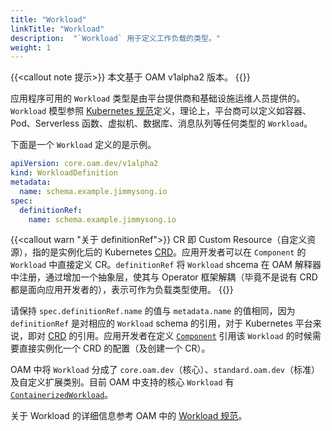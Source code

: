 ```yaml
---
title: "Workload"
linkTitle: "Workload"
description:  "`Workload` 用于定义工作负载的类型。"
weight: 1
---
```


{{<callout note 提示>}}
本文基于 OAM v1alpha2 版本。
{{</callout>}}

应用程序可用的 `Workload` 类型是由平台提供商和基础设施运维人员提供的。`Workload` 模型参照 [Kubernetes 规范](https://kubernetes.io/docs/concepts/overview/working-with-objects/kubernetes-objects/#required-fields)定义，理论上，平台商可以定义如容器、Pod、Serverless 函数、虚拟机、数据库、消息队列等任何类型的 `Workload`。

下面是一个 `Workload` 定义的是示例。

```yaml
apiVersion: core.oam.dev/v1alpha2
kind: WorkloadDefinition
metadata:
  name: schema.example.jimmysong.io
spec:
  definitionRef:
    name: schema.example.jimmysong.io
```

{{<callout warn "关于 definitionRef">}}
CR 即 Custom Resource（自定义资源），指的是实例化后的 Kubernetes [CRD](https://kubernetes.io/docs/concepts/extend-kubernetes/api-extension/custom-resources/)。应用开发者可以在 `Component` 的 `Workload` 中直接定义 CR。`definitionRef` 将 `Workload` shcema 在 OAM 解释器中注册，通过增加一个抽象层，使其与 Operator 框架解耦（毕竟不是说有 CRD 都是面向应用开发者的），表示可作为负载类型使用。
{{</callout>}}

请保持 `spec.definitionRef.name` 的值与 `metadata.name` 的值相同，因为 `definitionRef` 是对相应的 `Workload` schema 的引用，对于 Kubernetes 平台来说，即对 [CRD](https://kubernetes.io/docs/concepts/extend-kubernetes/api-extension/custom-resources/) 的引用。应用开发者在定义 [`Component`](../component) 引用该 `Workload` 的时候需要直接实例化一个 CRD 的配置（及创建一个 CR）。

OAM 中将 `Workload` 分成了 `core.oam.dev`（核心）、`standard.oam.dev`（标准）及自定义扩展类别。目前 OAM 中支持的核心 `Workload` 有 [`ContainerizedWorkload`](https://github.com/oam-dev/spec/blob/master/core/workloads/containerized_workload/containerized_workload.md)。

关于 Workload 的详细信息参考 OAM 中的 [Workload 规范](https://github.com/oam-dev/spec/blob/master/3.workload.md)。
